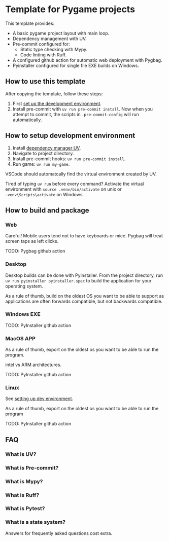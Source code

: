 # Template for Pygame projects

This template provides:

* A basic pygame project layout with main loop.
* Dependency management with UV.
* Pre-commit configured for:
  * Static type checking with Mypy.
  * Code linting with Ruff.
* A configured github action for automatic web deployment with Pygbag.
* Pyinstaller configured for single file EXE builds on Windows.



## How to use this template

After copying the template, follow these steps:

1. First [set up the development environment](#How-to-setup-development-environment).
2. Install pre-commit with `uv run pre-commit install`. Now when you attempt to commit, the scripts in `.pre-commit-config` will run automatically.

## How to setup development environment

1. Install [dependency manager UV](https://docs.astral.sh/uv/getting-started/installation/).
1. Navigate to project directory.
1. Install pre-commit hooks: `uv run pre-commit install`.
1. Run game: `uv run my-game`.

VSCode should automatcally find the virtual environment created by UV.

Tired of typing `uv run` before every command? Activate the virtual environment with `source .venv/bin/activate` on unix or `.venv\Scripts\activate` on Windows.

## How to build and package

### Web

Careful! Mobile users tend not to have keyboards or mice. Pygbag will treat screen taps as left clicks.

TODO: Pygbag github action

### Desktop

Desktop builds can be done with Pyinstaller. From the project directory, run `uv run pyinstaller pyinstaller.spec` to build the application for your operating system.

As a rule of thumb, build on the oldest OS you want to be able to support as applications are often forwards compatible, but not backwards compatible.

### Windows EXE

TODO: PyInstaller github action

### MacOS APP

As a rule of thumb, export on the oldest os you want to be able to run the program.

intel vs ARM architectures.

TODO: PyInstaller github action

### Linux

See [setting up dev environment](#How-to-setup-development-environment).

As a rule of thumb, export on the oldest os you want to be able to run the program

TODO: PyInstaller github action


## FAQ

### What is UV?

### What is Pre-commit?

### What is Mypy?

### What is Ruff?

### What is Pytest?

### What is a state system?

Answers for frequently asked questions cost extra.
